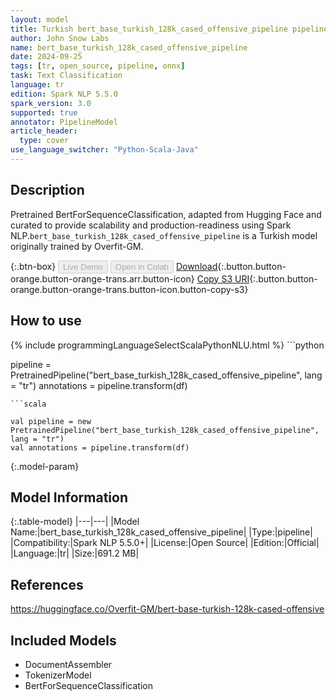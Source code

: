 ```yaml
---
layout: model
title: Turkish bert_base_turkish_128k_cased_offensive_pipeline pipeline BertForSequenceClassification from Overfit-GM
author: John Snow Labs
name: bert_base_turkish_128k_cased_offensive_pipeline
date: 2024-09-25
tags: [tr, open_source, pipeline, onnx]
task: Text Classification
language: tr
edition: Spark NLP 5.5.0
spark_version: 3.0
supported: true
annotator: PipelineModel
article_header:
  type: cover
use_language_switcher: "Python-Scala-Java"
---
```


## Description

Pretrained BertForSequenceClassification, adapted from Hugging Face and curated to provide scalability and production-readiness using Spark NLP.`bert_base_turkish_128k_cased_offensive_pipeline` is a Turkish model originally trained by Overfit-GM.

{:.btn-box}
<button class="button button-orange" disabled>Live Demo</button>
<button class="button button-orange" disabled>Open in Colab</button>
[Download](https://s3.amazonaws.com/auxdata.johnsnowlabs.com/public/models/bert_base_turkish_128k_cased_offensive_pipeline_tr_5.5.0_3.0_1727307289460.zip){:.button.button-orange.button-orange-trans.arr.button-icon}
[Copy S3 URI](s3://auxdata.johnsnowlabs.com/public/models/bert_base_turkish_128k_cased_offensive_pipeline_tr_5.5.0_3.0_1727307289460.zip){:.button.button-orange.button-orange-trans.button-icon.button-copy-s3}

## How to use



<div class="tabs-box" markdown="1">
{% include programmingLanguageSelectScalaPythonNLU.html %}
```python

pipeline = PretrainedPipeline("bert_base_turkish_128k_cased_offensive_pipeline", lang = "tr")
annotations =  pipeline.transform(df)   

```
```scala

val pipeline = new PretrainedPipeline("bert_base_turkish_128k_cased_offensive_pipeline", lang = "tr")
val annotations = pipeline.transform(df)

```
</div>

{:.model-param}
## Model Information

{:.table-model}
|---|---|
|Model Name:|bert_base_turkish_128k_cased_offensive_pipeline|
|Type:|pipeline|
|Compatibility:|Spark NLP 5.5.0+|
|License:|Open Source|
|Edition:|Official|
|Language:|tr|
|Size:|691.2 MB|

## References

https://huggingface.co/Overfit-GM/bert-base-turkish-128k-cased-offensive

## Included Models

- DocumentAssembler
- TokenizerModel
- BertForSequenceClassification